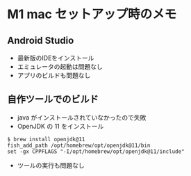 # M1 mac セットアップ時のメモ

## Android Studio

- 最新版のIDEをインストール
- エミュレータの起動は問題なし
- アプリのビルドも問題なし

## 自作ツールでのビルド

- java がインストールされていなかったので失敗
- OpenJDK の 11 をインストール

```
$ brew install openjdk@11
fish_add_path /opt/homebrew/opt/openjdk@11/bin
set -gx CPPFLAGS "-I/opt/homebrew/opt/openjdk@11/include"
```

- ツールの実行も問題なし